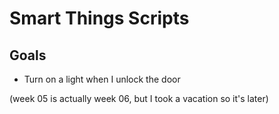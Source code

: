 # Smart Things Scripts
## Goals
* Turn on a light when I unlock the door

(week 05 is actually week 06, but I took a vacation so it's later)